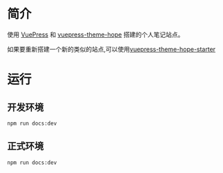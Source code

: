 # 简介

使用 [VuePress](https://v2.vuepress.vuejs.org/zh/) 和 [vuepress-theme-hope](https://theme-hope.vuejs.press/zh/) 搭建的个人笔记站点。

如果要重新搭建一个新的类似的站点,可以使用[vuepress-theme-hope-starter](https://stackblitz.com/edit/vuepress-theme-hope-ydtj5p?file=README.md)

# 运行

## 开发环境
`npm run docs:dev`

## 正式环境
`npm run docs:dev`
